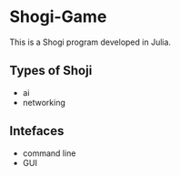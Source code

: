 # Shogi-Game
This is a Shogi program developed in Julia. 

## Types of Shoji
- ai
- networking

## Intefaces
- command line
- GUI
